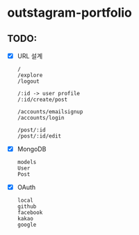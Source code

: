 # outstagram-portfolio

## TODO:

- [x] URL 설계

      /
      /explore
      /logout

      /:id -> user profile
      /:id/create/post

      /accounts/emailsignup
      /accounts/login

      /post/:id
      /post/:id/edit

- [x] MongoDB

      models
      User
      Post

- [x] OAuth

      local
      github
      facebook
      kakao
      google
